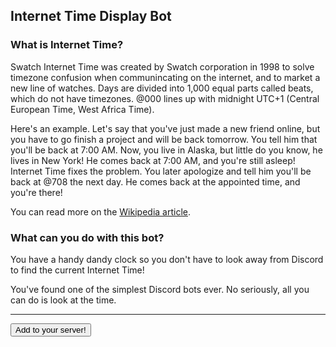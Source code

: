 ## Internet Time Display Bot

### What is Internet Time?

Swatch Internet Time was created by Swatch corporation in 1998 to solve timezone confusion when communincating on the internet, and to market a new line of watches. Days are divided into 1,000 equal parts called beats, which do not have timezones. @000 lines up with midnight UTC+1 (Central European Time, West Africa Time).

Here's an example. Let's say that you've just made a new friend online, but you have to go finish a project and will be back tomorrow. You tell him that you'll be back at 7:00 AM. Now, you live in Alaska, but little do you know, he lives in New York! He comes back at 7:00 AM, and you're still asleep!
Internet Time fixes the problem. You later apologize and tell him you'll be back at @708 the next day. He comes back at the appointed time, and you're there!

You can read more on the [Wikipedia article](https://en.wikipedia.org/wiki/Swatch_Internet_Time).

### What can you do with this bot?

You have a handy dandy clock so you don't have to look away from Discord to find the current Internet Time!

You've found one of the simplest Discord bots ever. No seriously, all you can do is look at the time.

<hr>

<button onclick="window.location.href='https://discord.com/api/oauth2/authorize?client_id=917521502985945139&scope=bot'; target='_blank'; rel='noopener noreferrer'">Add to your server!</button>
